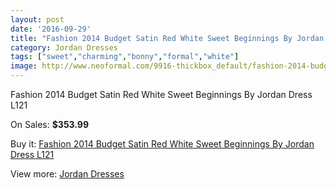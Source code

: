 ```yaml
---
layout: post
date: '2016-09-29'
title: "Fashion 2014 Budget Satin Red White Sweet Beginnings By Jordan Dress L121"
category: Jordan Dresses
tags: ["sweet","charming","bonny","formal","white"]
image: http://www.neoformal.com/9916-thickbox_default/fashion-2014-budget-satin-red-white-sweet-beginnings-by-jordan-dress-l121.jpg
---
```

Fashion 2014 Budget Satin Red White Sweet Beginnings By Jordan Dress L121

On Sales: **$353.99**
<a href="https://www.neoformal.com/en/jordan-dresses/3433-fashion-2014-budget-satin-red-white-sweet-beginnings-by-jordan-dress-l121.html"><amp-img layout="responsive" width="600" height="600" src="//www.neoformal.com/9916-thickbox_default/fashion-2014-budget-satin-red-white-sweet-beginnings-by-jordan-dress-l121.jpg" alt="Fashion 2014 Budget Satin Red White Sweet Beginnings By Jordan Dress L121 0" /></a>

Buy it: [Fashion 2014 Budget Satin Red White Sweet Beginnings By Jordan Dress L121](https://www.neoformal.com/en/jordan-dresses/3433-fashion-2014-budget-satin-red-white-sweet-beginnings-by-jordan-dress-l121.html "Fashion 2014 Budget Satin Red White Sweet Beginnings By Jordan Dress L121")

View more: [Jordan Dresses](https://www.neoformal.com/en/46-jordan-dresses "Jordan Dresses")